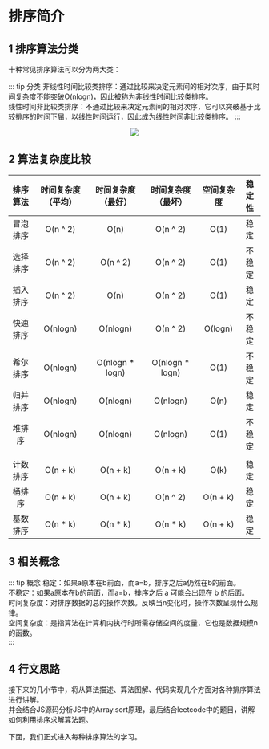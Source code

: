 # 排序简介

## 1 排序算法分类

十种常见排序算法可以分为两大类：

::: tip 分类
非线性时间比较类排序：通过比较来决定元素间的相对次序，由于其时间复杂度不能突破O(nlogn)，因此被称为非线性时间比较类排序。  
线性时间非比较类排序：不通过比较来决定元素间的相对次序，它可以突破基于比较排序的时间下届，以线性时间运行，因此成为线性时间非比较类排序。
:::

<div align=center>
  <img src="/sort/sortClassification.png">
</div>

## 2 算法复杂度比较

|排序算法|时间复杂度（平均）|时间复杂度（最好）|时间复杂度（最坏）|空间复杂度|稳定性|
|:-:|:-:|:-:|:-:|:-:|:-:|
|冒泡排序|O(n ^ 2)|O(n)|O(n ^ 2)|O(1)|稳定|
|选择排序|O(n ^ 2)|O(n ^ 2)|O(n ^ 2)|O(1)|不稳定|
|插入排序|O(n ^ 2)|O(n)|O(n ^ 2)|O(1)|稳定|
|快速排序|O(nlogn)|O(nlogn)|O(n ^ 2)|O(logn)|不稳定|
|希尔排序|O(nlogn)|O(nlogn * logn)|O(nlogn * logn)|O(1)|不稳定|
|归并排序|O(nlogn)|O(nlogn)|O(nlogn)|O(n)|稳定|
|堆排序|O(nlogn)|O(nlogn)|O(nlogn)|O(1)|不稳定|
|||||||
|计数排序|O(n + k)|O(n + k)|O(n + k)|O(k)|稳定|
|桶排序|O(n + k)|O(n + k)|O(n ^ 2)|O(n + k)|稳定|
|基数排序|O(n * k)|O(n * k)|O(n * k)|O(n + k)|稳定|

## 3 相关概念

::: tip 概念
稳定：如果a原本在b前面，而a=b，排序之后a仍然在b的前面。  
不稳定：如果a原本在b的前面，而a=b，排序之后 a 可能会出现在 b 的后面。  
时间复杂度：对排序数据的总的操作次数。反映当n变化时，操作次数呈现什么规律。  
空间复杂度：是指算法在计算机内执行时所需存储空间的度量，它也是数据规模n的函数。  
:::

## 4 行文思路

接下来的几小节中，将从算法描述、算法图解、代码实现几个方面对各种排序算法进行讲解。  
并会结合JS源码分析JS中的Array.sort原理，最后结合leetcode中的题目，讲解如何利用排序求解算法题。

下面，我们正式进入每种排序算法的学习。
